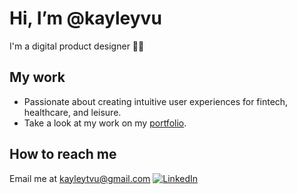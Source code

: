 # Hi, I’m @kayleyvu
I'm a digital product designer :woman_technologist:

## My work 
* Passionate about creating intuitive user experiences for fintech, healthcare, and leisure. 
* Take a look at my work on my [portfolio](https://kayleytvu.com).

## How to reach me 
Email me at kayleytvu@gmail.com
[![LinkedIn](https://img.shields.io/badge/Click%20me-Button-blue)](https://www.linkedin.com/in/kayley-vu/)



<!---
kayleyvu/kayleyvu is a ✨ special ✨ repository because its `README.md` (this file) appears on your GitHub profile.
You can click the Preview link to take a look at your changes.
--->
